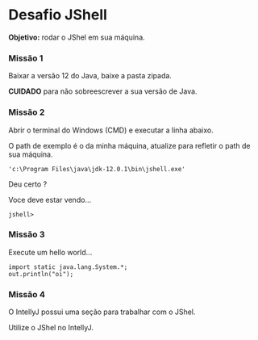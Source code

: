 # Desafio JShell

__Objetivo:__ rodar o JShel em sua máquina.


### Missão 1

Baixar a versão 12 do Java, baixe a pasta zipada.

__CUIDADO__ para não sobreescrever a sua versão de Java.


### Missão 2

Abrir o terminal do Windows (CMD) e executar a linha abaixo.

O path de exemplo é o da minha máquina, atualize para refletir o path de sua máquina.

    'c:\Program Files\java\jdk-12.0.1\bin\jshell.exe'

Deu certo ?

Voce deve estar vendo...

    jshell>


### Missão 3

Execute um hello world...

    import static java.lang.System.*;
    out.println("oi");


### Missão 4

O IntellyJ possui uma seção para trabalhar com o JShel.

Utilize o JShel no IntellyJ.



